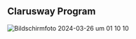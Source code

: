 ## Clarusway Program 

![Bildschirmfoto 2024-03-26 um 01 10 10](https://github.com/ucangun/HTML-CSS-Projects/assets/149247682/59c81366-d3ae-4949-883d-21ab05e9f300)
